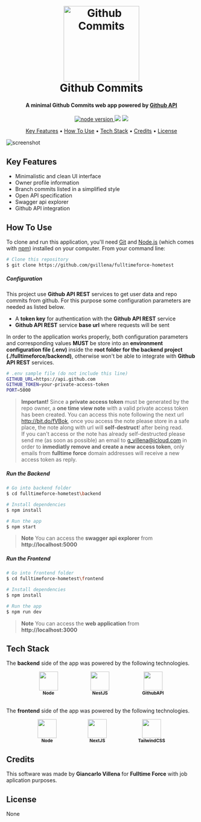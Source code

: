
<h1 align="center">
  <br>
  <a href="http://www.amitmerchant.com/electron-markdownify"><img src="https://user-images.githubusercontent.com/12707294/201301834-5c529ab9-e5be-466a-96a3-21798f0bf3a3.png" alt="Github Commits" width="200"></a>
  <br>
  Github Commits
  <br>
</h1>


<h4 align="center">A minimal Github Commits web app powered by <a href="https://docs.github.com/en/rest" target="_blank">Github API</a></h4>

<p align="center">
  <a href="">
    <img src="https://img.shields.io/badge/node-v19.0.1-brightgreen"
         alt="node version">
  </a>
  <a href=""><img src="https://img.shields.io/badge/nestjs-v9.0.0-ff69b4"></a>
  <a href="">
      <img src="https://img.shields.io/badge/nextjs-v13.0.1-blue">
  </a>
</p>

<p align="center">
  <a href="#key-features">Key Features</a> •
  <a href="#how-to-use">How To Use</a> •
  <a href="#tech-stake">Tech Stack</a> •  
  <a href="#credits">Credits</a> •
  <a href="#license">License</a>
</p>

![screenshot](https://user-images.githubusercontent.com/12707294/201395472-41328299-00f9-4a60-93ea-b687f1f6a94f.gif)

## Key Features

* Minimalistic and clean UI interface 
* Owner profile information 
* Branch commits listed in a simplified style 
* Open API specification 
* Swagger api explorer    
* Github API integration

## How To Use

To clone and run this application, you'll need [Git](https://git-scm.com) and [Node.js](https://nodejs.org/en/download/) (which comes with [npm](http://npmjs.com)) installed on your computer. From your command line:

```bash
# Clone this repository
$ git clone https://github.com/gvillena/fulltimeforce-hometest
```
##### Configuration
This project use **Github API REST** services to get user data and repo commits from github. For this purpose some configuration parameters are needed as listed below. 
* A **token key** for authentication with the **Github API REST** service
* **Github API REST** service **base url** where requests will be sent

In order to the application works properly, both configuration parameters and corresponding values **MUST** be store into an **environment configuration file (.env)** inside the **root folder for the backend project (./fulltimeforce/backend)**, otherwise won't be able to integrate with **Github API REST** services.

```bash
# .env sample file (do not include this line)
GITHUB_URL=https://api.github.com
GITHUB_TOKEN=your-private-access-token
PORT=5000
```
> **Important!**
> Since a **private access token** must be generated by the repo owner, a **one time view note** with a valid private access token has been created. You can access this note following the next url http://bit.do/fVBok, once you access the note please store in a safe place, the note along with url will **self-destruct**! after being read.  
> If you can't access or the note has already self-destructed please send me (as soon as possible) an email to g_villena@icloud.com in order to **inmediatly remove and create a new access token**, only emails from **fulltime force** domain addresses will receive a new access token as reply.
>
##### Run the Backend 
```bash
# Go into backend folder 
$ cd fulltimeforce-hometest\backend

# Install dependencies
$ npm install

# Run the app
$ npm start
```
> **Note**
> You can access the **swagger api explorer** from **http://localhost:5000**
>


##### Run the Frontend
```bash
# Go into frontend folder 
$ cd fulltimeforce-hometest\frontend

# Install dependencies
$ npm install

# Run the app
$ npm run dev
```
> **Note**
> You can access the **web application** from **http://localhost:3000**
>

## Tech Stack
The **backend** side of the app was powered by the following technologies.
<br>
<div class="tech-icon-container" style="display: flex; justify-content: space-evenly;">
  <div class="tech-icon-element" style="display: flex; flex-direction: column; justify-content: flex-start; align-items: center;">
    <img height="50" width="50" src="https://cdn.simpleicons.org/Node.js" /> <b><small>Node</small></b>
  </div>
  <div class="tech-icon-element" style="display: flex; flex-direction: column; justify-content: flex-start; align-items: center;">
    <img height="50" width="50" src="https://cdn.simpleicons.org/NestJS" /> <b><small>NestJS</small></b>
  </div>
  <div class="tech-icon-element" style="display: flex; flex-direction: column; justify-content: flex-start; align-items: center;">
    <img height="50" width="50" src="https://cdn.simpleicons.org/Github/6e5494" /> <b><small>GithubAPI</small></b>
  </div>
</div>  
<br>

The **frontend** side of the app was powered by the following technologies.
<br>
<div class="tech-icon-container" style="display: flex; justify-content: space-evenly;">
  <div class="tech-icon-element" style="display: flex; flex-direction: column; justify-content: flex-start; align-items: center;">
    <img height="50" width="50" src="https://cdn.simpleicons.org/Node.js" /> <b><small>Node</small></b>
  </div>
  <div class="tech-icon-element" style="display: flex; flex-direction: column; justify-content: flex-start; align-items: center;">
    <img height="50" width="50" src="https://cdn.simpleicons.org/Next.JS/midnightblue" /> <b><small>NextJS</small></b>
  </div>
  <div class="tech-icon-element" style="display: flex; flex-direction: column; justify-content: flex-start; align-items: center;">
    <img height="50" width="50" src="https://cdn.simpleicons.org/TailwindCss" /> <b><small>TailwindCSS</small></b>
  </div>
</div>  

## Credits

This software was made by **Giancarlo Villena** for **Fulltime Force** with job aplication purposes.

## License

None


